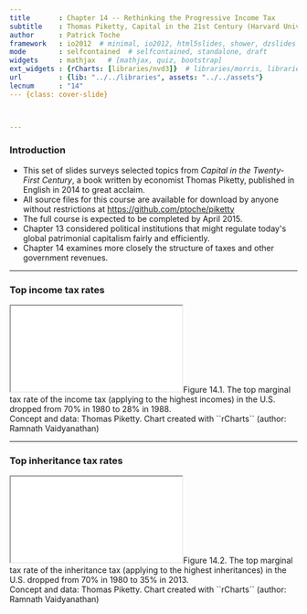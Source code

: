 ```yaml
---
title       : Chapter 14 -- Rethinking the Progressive Income Tax
subtitle    : Thomas Piketty, Capital in the 21st Century (Harvard University Press 2014)
author      : Patrick Toche
framework   : io2012  # minimal, io2012, html5slides, shower, dzslides
mode        : selfcontained  # selfcontained, standalone, draft
widgets     : mathjax   # [mathjax, quiz, bootstrap]
ext_widgets : {rCharts: [libraries/nvd3]}  # libraries/morris, libraries/highcharts, libraries/rickshaw, libraries/dimple
url         : {lib: "../../libraries", assets: "../../assets"}
lecnum      : "14"
--- {class: cover-slide}



---
```


### Introduction  

- This set of slides surveys selected topics from *Capital in the Twenty-First Century*, a book written by economist Thomas Piketty, published in English in 2014 to great acclaim.
- All source files for this course are available for download by anyone without restrictions at https://github.com/ptoche/piketty
- The full course is expected to be completed by April 2015.
- Chapter 13 considered political institutions that might regulate today's global patrimonial capitalism fairly and efficiently.
- Chapter 14 examines more closely the structure of taxes and other government revenues.

<!---

### Top income tax rates

<figure class = "captioned">  
<img src = "../../figures/Figure_14_1.png" alt = "Figure 14.1. Top income tax rates, 1900-2013.">  
<figcaption class = 'figcaption'>Figure 14.1. The top marginal tax rate of the income tax (applying to the highest incomes) in the U.S. dropped from 70% in 1980 to 28% in 1988.</figcaption>  
</figure> 
<footer class = 'footnote'>Concept and data: Thomas Piketty. Chart created with ``ggplot2`` (author: Hadley Wickham)
</footer>  

-->

---

### Top income tax rates


<iframe src = 'figures/Figure_14_1.html' alt = "Figure 14.1. Top income tax rates, 1900-2013.">
</iframe><icaption class = 'icaption'>Figure 14.1. The top marginal tax rate of the income tax (applying to the highest incomes) in the U.S. dropped from 70% in 1980 to 28% in 1988.</icaption>
<footer class = 'footnote'>Concept and data: Thomas Piketty. Chart created with ``rCharts`` (author: Ramnath Vaidyanathan)  
</footer>  

<!---

### Top inheritance tax rates

<figure class = "captioned">  
<img src = "../../figures/Figure_14_2.png" alt = "Figure 14.2. Top inheritance tax rates, 1900-2013.">  
<figcaption class = 'figcaption'>Figure 14.2. The top marginal tax rate of the inheritance tax (applying to the highest inheritances) in the U.S. dropped from 70% in 1980 to 35% in 2013.</figcaption>  
</figure> 
<footer class = 'footnote'>Concept and data: Thomas Piketty. Chart created with ``ggplot2`` (author: Hadley Wickham)
</footer>  

-->

---

### Top inheritance tax rates


<iframe src = 'figures/Figure_14_2.html' alt = "Figure 14.2. Top inheritance tax rates, 1900-2013.">
</iframe><icaption class = 'icaption'>Figure 14.2. The top marginal tax rate of the inheritance tax (applying to the highest inheritances) in the U.S. dropped from 70% in 1980 to 35% in 2013.</icaption>
<footer class = 'footnote'>Concept and data: Thomas Piketty. Chart created with ``rCharts`` (author: Ramnath Vaidyanathan)  
</footer>  


